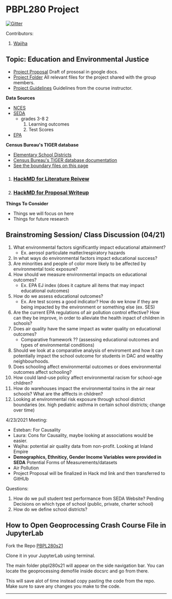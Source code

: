 # PBPL280 Project

[![Gitter](https://badges.gitter.im/p280s21project3/community.svg)](https://gitter.im/p280s21project3/community?utm_source=badge&utm_medium=badge&utm_campaign=pr-badge)

Contributors:
1. [Wajiha](https://github.com/WawNun)

## Topic: Education and Environmental Justice
  - [Project Proposal](https://docs.google.com/document/d/1liO0_mFnsBNYzU4s77I3vHyhYLAo16-alroRo3w_-7A/edit?usp=sharing)
  Draft of prososal in google docs.
  - [Project Folder](https://drive.google.com/drive/u/1/folders/0AOU5SGI5NYK2Uk9PVA)
  All relevant files for the project shared with the group members.
  - [Project Guidelines](https://sergerey.org/pbpl280s21/projects.html)
 Guidelines from the course instructor.
 
**Data Sources**
  - [NCES](https://open.quiltdata.com/b/spatial-ucr/tree/nces/schools/)
  - [SEDA](https://edopportunity.org/)
      - grades 3-8 2
        1. Learning outcomes 
        2. Test Scores  
  - [EPA](https://open.quiltdata.com/b/spatial-ucr/tree/epa/ejscreen/)
  
 **Census Bureau's TIGER database**
  - [Elementary School Districts]( http://www2.census.gov/geo/tiger/TIGER2010DP1/ELSD_2010Census_DP1.zip)
  - [Census Bureau's TIGER database documentation]( https://www.census.gov/programs-surveys/saipe/technical-documentation/methodology/school-districts/overview-school-district.html)
  - [See the boundary files on this page]( https://www.census.gov/geographies/mapping-files/2010/geo/tiger-data.html)

1. ### [HackMD for Literature Reivew](https://hackmd.io/@Laura786/S15WsEJ__/edit)
2. ### [HackMD for Proposal Writeup](https://hackmd.io/@xSZKUBllSUCUfYxmgoh_yA/SyurmYCUd)
**Things To Consider**
- Things we will focus on here
- Things for future research

Brainstroming Session/ Class Discussion (04/21)
 -------
 1. What environmental factors significantly impact educational attainment?
    - Ex. aerosol particulate matter/respiratory hazards
3. In what ways do environmental factors impact educational success?
4. Are minorities and people of color more likely to be affected by environmental toxic exposure? 
5. How should we measure environmental impacts on educational outcomes?
    - Ex. EPA EJ index (does it capture all items that may impact educational outcomes)
7. How do we assess educational outcomes?
    - Ex. Are test scores a good indicator? How do we know if they are being impacted by the environment or something else (ex. SES)
8. Are the current EPA regulations of air pollution control effective? How can they be improve, in order to alleviate the health inpact of children in schools? 
9. Does air quality have the same impact as water quality on educational outcomes?
    - Comparative framework ?? (assessing educational outcomes and types of environmental conditions)
11. Should we look at a comparative analysis of enviroment and how it can potentially impact the school outcome for students in DAC and wealthy neighbourhoods.
12. Does schooling affect environmental outcomes or does environmental outcomes affect schooling?
13. How could land-use policy affect environmental racism for school-age children?
14. How do warehouses impact the environmental toxins in the air near schools? What are the afffects in children? 
15. Looking at environmental risk exposure through school district boundaries (ex. high pediatric asthma in certain school districts; change over time)

4/23/2021 Meeting: 
- Esteban: For Causality 
- Laura: Cons for Causality, maybe looking at associations would be easier. 
- Wajiha: potential air quality data from non-profit. Looking at Inland Empire 
- **Demographics, Ethniticy, Gender Income Variables were provided in SEDA**
Potential Forms of Measurements/datasets 
- Air Pollution 
- Project Proposal will be finalized in Hack md link and then transferred to GitHUb 

Questions: 
1. How do we pull student test performance from SEDA Website? 
Pending Decisions on which type of school (public, private, charter school) 
2. How do we define school districts? 

## How to Open Geoprocessing Crash Course File in JupyterLab

Fork the Repo [PBPL280s21](https://github.com/sjsrey/pbpl280s21)

Clone it in your JupyterLab using terminal. 

The main folder pbpl280s21 will appear on the side navigation bar. You can locate the geoprocessing demofile inside docsrc and go from there.

This will save alot of time instead copy pasting the code from the repo. Make sure to save any changes you make to the code.


-------------------

